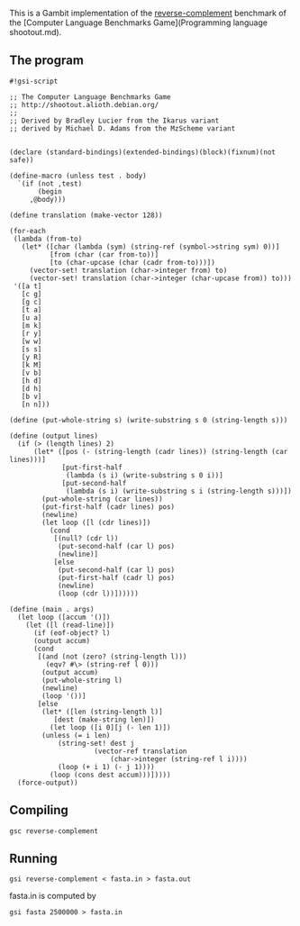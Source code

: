 This is a Gambit implementation of the
[reverse-complement](http://shootout.alioth.debian.org/gp4sandbox/benchmark.php?test=revcomp&lang=all)
benchmark of the [Computer Language Benchmarks
Game](Programming language shootout.md).

## The program

    #!gsi-script
    
    ;; The Computer Language Benchmarks Game
    ;; http://shootout.alioth.debian.org/
    ;;
    ;; Derived by Bradley Lucier from the Ikarus variant
    ;; derived by Michael D. Adams from the MzScheme variant
    
    
    (declare (standard-bindings)(extended-bindings)(block)(fixnum)(not safe))
    
    (define-macro (unless test . body)
      `(if (not ,test)
           (begin
         ,@body)))
    
    (define translation (make-vector 128))
    
    (for-each
     (lambda (from-to)
       (let* ([char (lambda (sym) (string-ref (symbol->string sym) 0))]
              [from (char (car from-to))]
              [to (char-upcase (char (cadr from-to)))])
         (vector-set! translation (char->integer from) to)
         (vector-set! translation (char->integer (char-upcase from)) to)))
     '([a t]
       [c g]
       [g c]
       [t a]
       [u a]
       [m k]
       [r y]
       [w w]
       [s s]
       [y R]
       [k M]
       [v b]
       [h d]
       [d h]
       [b v]
       [n n]))
    
    (define (put-whole-string s) (write-substring s 0 (string-length s)))
    
    (define (output lines)
      (if (> (length lines) 2)
          (let* ([pos (- (string-length (cadr lines)) (string-length (car lines)))]
                 [put-first-half
                  (lambda (s i) (write-substring s 0 i))]
                 [put-second-half
                  (lambda (s i) (write-substring s i (string-length s)))])
            (put-whole-string (car lines))
            (put-first-half (cadr lines) pos)
            (newline)
            (let loop ([l (cdr lines)])
              (cond
               [(null? (cdr l))
                (put-second-half (car l) pos)
                (newline)]
               [else
                (put-second-half (car l) pos)
                (put-first-half (cadr l) pos)
                (newline)
                (loop (cdr l))])))))
    
    (define (main . args)
      (let loop ([accum '()])
        (let ([l (read-line)])
          (if (eof-object? l)
          (output accum)
          (cond
           [(and (not (zero? (string-length l)))
             (eqv? #\> (string-ref l 0)))
            (output accum)
            (put-whole-string l)
            (newline)
            (loop '())]
           [else
            (let* ([len (string-length l)]
               [dest (make-string len)])
              (let loop ([i 0][j (- len 1)])
            (unless (= i len)
                (string-set! dest j
                         (vector-ref translation
                             (char->integer (string-ref l i))))
                (loop (+ i 1) (- j 1))))
              (loop (cons dest accum)))]))))
      (force-output))

## Compiling

    gsc reverse-complement

## Running

    gsi reverse-complement < fasta.in > fasta.out

fasta.in is computed by

    gsi fasta 2500000 > fasta.in

